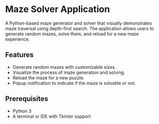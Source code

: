 # Maze Solver Application

A Python-based maze generator and solver that visually demonstrates maze traversal using depth-first search. The application allows users to generate random mazes, solve them, and reload for a new maze experience.


## Features

- Generate random mazes with customizable sizes.
- Visualize the process of maze generation and solving.
- Reload the maze for a new puzzle.
- Popup notification to indicate if the maze is solvable or not.


## Prerequisites

- Python 3
- A terminal or IDE with Tkinter support
